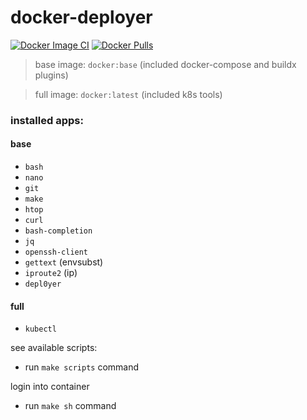 # docker-deployer

[![Docker Image CI](https://github.com/zerosuxx/docker-deployer/actions/workflows/docker-image.yml/badge.svg)](https://github.com/zerosuxx/docker-deployer/actions/workflows/docker-image.yml)
[![Docker Pulls](https://img.shields.io/docker/pulls/zerosuxx/deployer)](https://hub.docker.com/r/zerosuxx/deployer)

> base image: `docker:base` (included docker-compose and buildx plugins)

> full image: `docker:latest` (included k8s tools)

### installed apps:
#### base
- `bash`
- `nano`
- `git`
- `make`
- `htop`
- `curl`
- `bash-completion`
- `jq`
- `openssh-client`
- `gettext` (envsubst)
- `iproute2` (ip)
- `depl0yer`

#### full
- `kubectl`

see available scripts:
- run `make scripts` command

login into container
- run `make sh` command
